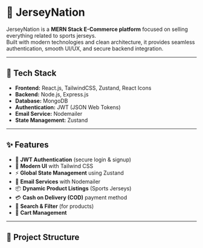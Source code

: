 # 🏀 JerseyNation

JerseyNation is a **MERN Stack E-Commerce platform** focused on selling everything related to sports jerseys.  
Built with modern technologies and clean architecture, it provides seamless authentication, smooth UI/UX, and secure backend integration.

---

## 🚀 Tech Stack
- **Frontend:** React.js, TailwindCSS, Zustand, React Icons
- **Backend:** Node.js, Express.js
- **Database:** MongoDB
- **Authentication:** JWT (JSON Web Tokens)
- **Email Service:** Nodemailer
- **State Management:** Zustand

---

## ✨ Features
- 🔐 **JWT Authentication** (secure login & signup)
- 🎨 **Modern UI** with Tailwind CSS
- ⚡ **Global State Management** using Zustand
- 📧 **Email Services** with Nodemailer
- 📦 **Dynamic Product Listings** (Sports Jerseys)
- 💳 **Cash on Delivery (COD)** payment method
- 🔎 **Search & Filter** (for products)
- 🛒 **Cart Management**

---

## 📂 Project Structure
